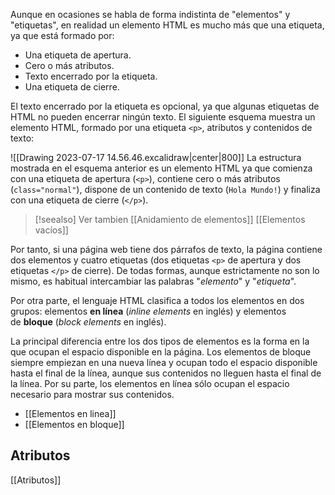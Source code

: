 Aunque en ocasiones se habla de forma indistinta de "elementos" y "etiquetas", en realidad un elemento HTML es mucho más que una etiqueta, ya que está formado por:

- Una etiqueta de apertura.
- Cero o más atributos.
- Texto encerrado por la etiqueta.
- Una etiqueta de cierre.

El texto encerrado por la etiqueta es opcional, ya que algunas etiquetas de HTML no pueden encerrar ningún texto. El siguiente esquema muestra un elemento HTML, formado por una etiqueta `<p>`, atributos y contenidos de texto:

![[Drawing 2023-07-17 14.56.46.excalidraw|center|800]]
La estructura mostrada en el esquema anterior es un elemento HTML ya que comienza con una etiqueta de apertura (`<p>`), contiene cero o más atributos (`class="normal"`), dispone de un contenido de texto (`Hola Mundo!`) y finaliza con una etiqueta de cierre (`</p>`).

> [!seealso] Ver tambien
> [[Anidamiento de elementos]]
> [[Elementos vacíos]]

Por tanto, si una página web tiene dos párrafos de texto, la página contiene dos elementos y cuatro etiquetas (dos etiquetas `<p>` de apertura y dos etiquetas `</p>` de cierre). De todas formas, aunque estrictamente no son lo mismo, es habitual intercambiar las palabras "_elemento_" y "_etiqueta_".

Por otra parte, el lenguaje HTML clasifica a todos los elementos en dos grupos: elementos **en línea** (_inline elements_ en inglés) y elementos de **bloque** (_block elements_ en inglés).

La principal diferencia entre los dos tipos de elementos es la forma en la que ocupan el espacio disponible en la página. Los elementos de bloque siempre empiezan en una nueva línea y ocupan todo el espacio disponible hasta el final de la línea, aunque sus contenidos no lleguen hasta el final de la línea. Por su parte, los elementos en línea sólo ocupan el espacio necesario para mostrar sus contenidos.

- [[Elementos en linea]]
- [[Elementos en bloque]]

## Atributos

[[Atributos]]